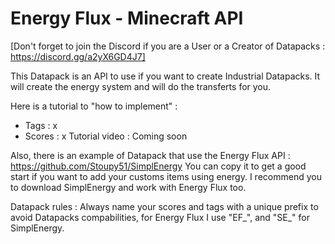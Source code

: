 # Energy Flux - Minecraft API
[Don't forget to join the Discord if you are a User or a Creator of Datapacks : https://discord.gg/a2yX6GD4J7]

This Datapack is an API to use if you want to create Industrial Datapacks.
It will create the energy system and will do the transferts for you.

Here is a tutorial to "how to implement" :
- Tags : x
- Scores : x
Tutorial video : Coming soon

Also, there is an example of Datapack that use the Energy Flux API : https://github.com/Stoupy51/SimplEnergy
You can copy it to get a good start if you want to add your customs items using energy.
I recommend you to download SimplEnergy and work with Energy Flux too.

Datapack rules :
Always name your scores and tags with a unique prefix to avoid Datapacks compabilities,
for Energy Flux I use "EF_", and "SE_" for SimplEnergy.
